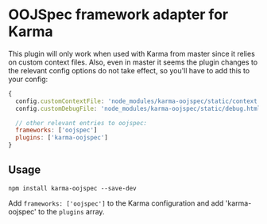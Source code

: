 # OOJSpec framework adapter for Karma

This plugin will only work when used with Karma from master since it relies on custom context
files. Also, even in master it seems the plugin changes to the relevant config options do not
take effect, so you'll have to add this to your config:

```javascript
{
  config.customContextFile: 'node_modules/karma-oojspec/static/context.html'
  config.customDebugFile: 'node_modules/karma-oojspec/static/debug.html'

  // other relevant entries to oojspec:
  frameworks: ['oojspec']
  plugins: ['karma-oojspec']
}
```

## Usage

    npm install karma-oojspec --save-dev

Add `frameworks: ['oojspec']` to the Karma configuration and add 'karma-oojspec' to the `plugins`
array.
